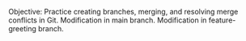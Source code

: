 Objective: Practice creating branches, merging, and resolving merge conflicts in Git.
Modification in main branch.
Modification in feature-greeting branch.
